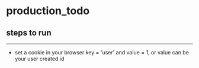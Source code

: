 # production_todo
## steps to run
---
- set a cookie in your browser key = 'user' and value = 1, or value can be your user created id
